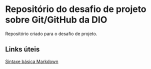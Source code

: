 # Repositório do desafio de projeto sobre Git/GitHub da DIO
Repositório criado para o desafio de projeto.

## Links úteis
[Sintaxe básica Markdown](https://www.markdownguide.org/getting-started/)
